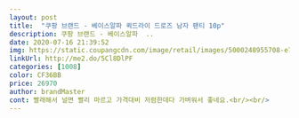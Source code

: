 ```yaml
---
layout: post 
title:  "쿠팡 브랜드 - 베이스알파 퀵드라이 드로즈 남자 팬티 10p" 
description: 쿠팡 브랜드 - 베이스알파  ..
date: 2020-07-16 21:39:52 
img: https://static.coupangcdn.com/image/retail/images/5000248955708-e7cfded7-e678-4af1-8f78-cd2b7e51416f.jpg 
linkUrl: http://me2.do/5Cl8DlPF 
categories: [1008] 
color: CF36BB 
price: 26970 
author: brandMaster 
cont: 빨래해서 널면 빨리 마르고 가격대비 저렴한데다 가벼워서 좋네요.<br/><br/> 
---
```

 